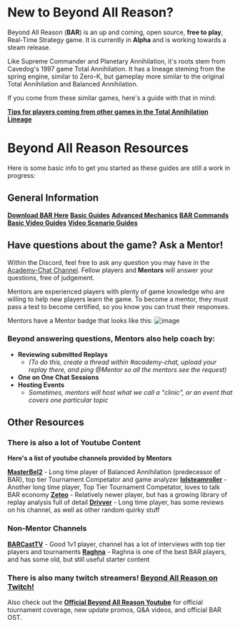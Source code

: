 # New to Beyond All Reason?

Beyond All Reason (**BAR**) is an up and coming, open source, __free to play__, Real-Time Strategy game.
It is currently in **Alpha** and is working towards a steam release.

Like Supreme Commander and Planetary Annihilation, it's roots stem from Cavedog's 1997 game Total Annihilation. It has a lineage steming from the spring engine, similar to Zero-K, but gameplay more similar to the original Total Annihilation and Balanced Annihilation.

If you come from these similar games, here's a guide with that in mind:

[**Tips for players coming from other games in the Total Annihilation Lineage**](https://www.beyondallreason.info/news/tips-for-supreme-commander-total-planetary-annihilation-players-to-quickly-grasp-bar-gameplay)

# Beyond All Reason Resources
Here is some basic info to get you started as these guides are still a work in progress:

## General Information
[**Download BAR Here**](https://www.beyondallreason.info/download)
[**Basic Guides**](https://www.beyondallreason.info/guides)
[**Advanced Mechanics**](https://www.beyondallreason.info/guide/important-knowledge-on-advanced-mechanics)
[**BAR Commands**](https://www.beyondallreason.info/commands-20)
[**Basic Video Guides**](https://www.youtube.com/playlist?list=PL9ijWAhxNikJypATiYwBIx5WecRvcCNU8)
[**Video Scenario Guides**](https://www.youtube.com/playlist?list=PL9ijWAhxNikIYl_gZOyW5ri9uBU60UyZY)

## Have questions about the game? Ask a Mentor!

Within the Discord, feel free to ask any question you may have in the [Academy-Chat Channel](https://discord.com/channels/549281623154229250/1090730219356307496). Fellow players and **Mentors** will answer your questions, free of judgement.

Mentors are experienced players with plenty of game knowledge who are willing to help new players learn the game. To become a mentor, they must pass a test to become certified, so you know you can trust their responses.

Mentors have a Mentor badge that looks like this: ![image](https://github.com/Zete0/Guides/assets/47950648/89dea2ee-e40a-45ad-a7ab-a06b97c7a91d)

### Beyond answering questions, Mentors also help coach by:
- **Reviewing submitted Replays**
	- *(To do this, create a thread within #academy-chat, upload your replay there, and ping @Mentor so all the mentors see the request)*
- **One on One Chat Sessions**
- **Hosting Events**
	- *Sometimes, mentors will host what we call a "clinic", or an event that covers one particular topic*

## Other Resources
### **There is also a lot of Youtube Content**
**Here's a list of youtube channels provided by Mentors**

[**MasterBel2**](https://www.youtube.com/@MasterBel2) - Long time player of Balanced Annihilation (predecessor of BAR), top tier Tournament Competator and game analyzer
[**lolsteamroller**](https://www.youtube.com/@lolsteamroller) - Another long time player, Top Tier Tournament Competator, loves to talk BAR economy
[**Zeteo**](https://www.youtube.com/@Zeteo-/playlists?view=50&sort=dd&shelf_id=2) - Relatively newer player, but has a growing library of replay analysis full of detail
[**Drivver**](https://www.youtube.com/@drivver4470) - Long time player, has some reviews on his channel, as well as other random quirky stuff


### Non-Mentor Channels

[**BARCastTV**](https://www.youtube.com/@BARCastTV) - Good 1v1 player, channel has a lot of interviews with top tier players and tournaments
[**Raghna**](https://www.youtube.com/@raghna) - Raghna is one of the best BAR players, and has some old, but still useful starter content

### There is also many twitch streamers! [Beyond All Reason on Twitch!](https://www.twitch.tv/directory/category/beyond-all-reason)
Also check out the [**Official Beyond All Reason Youtube**](https://www.youtube.com/@BeyondAllReason) for official tournament coverage, new update promos, Q&A videos, and official BAR OST.
